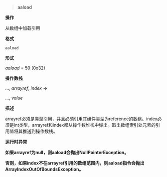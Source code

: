 > **aaload**

**操作**

从数组中加载引用

**格式**

```
aaload
```

**形式**

*aaload* = 50 (0x32)

**操作数栈**

..., *arrayref*, *index* →

..., *value*

**描述**

arrayref必须是类型引用，并且必须引用其组件类型为reference的数组。index必须是int类型，arrayref和index都从操作数堆栈中弹出。取出数组索引处元素的引用值将其推送到操作数栈。

**运行时异常**

**如果arrayref为null，则aaload会抛出NullPointerException。**

**否则，如果index不在arrayref引用的数组范围内，则aaload指令会抛出ArrayIndexOutOfBoundsException。**

